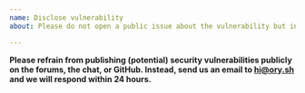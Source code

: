 ```yaml
---
name: Disclose vulnerability
about: Please do not open a public issue about the vulnerability but instead disclose it directly to hi@ory.sh

---
```


**Please refrain from publishing (potential) security vulnerabilities publicly on the forums, the chat, or GitHub. Instead,
send us an email to [hi@ory.sh](mailto:hi@ory.sh) and we will respond within 24 hours.**
